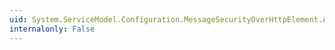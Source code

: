 ```yaml
---
uid: System.ServiceModel.Configuration.MessageSecurityOverHttpElement.AlgorithmSuite
internalonly: False
---
```

